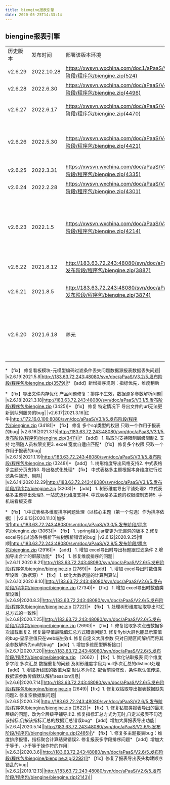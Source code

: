 ```yaml
---
title: biengine报表引擎
date: 2020-05-25T14:33:14
---
```


## biengine报表引擎

||||||
|---|---|---|---|---|
|历史版本|发布时间|部署该版本环境|下载地址|服务说明|
|v2.6.29|2022.10.28|https://xwsvn.wxchina.com/doc1/aPaaS/V4.1/5.发布阶段/程序包/biengine.zip(524)|修复缺陷fix：解决树形报表下钻后排序失效的问题|
|v2.6.28|2022.6.30|https://xwsvn.wxchina.com/doc/aPaaS/V4.0/5.发布阶段/程序包/biengine.zip(4496)|新功能feat: 增加数据库配置前置、后置SQL修复缺陷fix：老报表无格式化导致报错bug修复|
|v2.6.27|2022.6.17|https://xwsvn.wxchina.com/doc/aPaaS/V4.0/5.发布阶段/程序包/biengine.zip(4470)|新功能feat: 增加华为云obs适配，钻取报表导出优化冗余数据feat：增加自定义数据源解析修复缺陷fix：树形维度多字段下钻处理|
|v2.6.26|2022.5.30|https://xwsvn.wxchina.com/doc/aPaaS/V4.0/5.发布阶段/程序包/biengine.zip(4421)|fix: 2.6core包修复 fastjson漏洞feat :增加看板导入导出功能，增加退化维度图表的解析fix :导出同一维度存在钻取列跟非钻取列，导出报错fix :修复OSS在域名存在下，报 bucket不存在的问题, 简易数据集的(order by)解析问题|
|v2.6.25|2022.3.31|https://xwsvn.wxchina.com/doc/aPaaS/V3.4/5.发布阶段/程序包/biengine.zip(4335)|新功能feat 腾讯云适配|
|v2.6.24|2022.2.28|https://xwsvn.wxchina.com/doc/aPaaS/V3.4/5.发布阶段/程序包/biengine.zip(4301)|修复缺陷旧式ide配置的报表无法替换默认值问题|
|v2.6.23|2022.1.5|https://xwsvn.wxchina.com/doc/aPaaS/V3.3/5.发布阶段/程序包/biengine.zip(4214)|新功能增加 first\_sum\_value、last\_sum\_value 增加数据源执行语句返回，方便实施开发时排查问题 增加衍生指标的解析 feat 增加组内占比、总占比的解析 feat 增加 TOTAL、TOTAL\_COL 计算项函数的解析 fix 修复中式表格合并数据有误的问题修复缺陷日期控件的单位与apaas前端同步，后台适配处理逻辑 数据源默认值与大屏传参 条件覆盖bug 列合计未勾选的指标需填充空值 列字段 startwith 造成合计取值错误 适配格式化年月范围控件|
|v2.6.22|2021.8.12|http://183.63.72.243:48080/svn/doc/aPaaS/V3.2/5.发布阶段/程序包/biengine.zip(3887)|新功能：下拉树构造时支持解析非树形维度的数据场景说明：下拉树控件支持非树形维度的多选操作|
|v2.6.21|2021.8.5|http://183.63.72.243:48080/svn/doc/aPaaS/V3.2/5.发布阶段/程序包/biengine.zip(3874)|\* 【add】 1.增加租户信息内手机号的解析,token不全默认为业务token2.增加表格类序号的设置\* 【fix】 1.数据源只有表格类需要算总数,其余默认0,优化查询性能2.中式报表多主题表的单一指标情况下,构建表头失败处理|
|v2.6.20|2021.6.18|养元|http://183.63.72.243:48080/svn/doc/aPaaS/V3.2/5.发布阶段/程序包/biengine.zip(3731)|\* 【add】 增加钻取时，柱状图计算项的处理

\* 【fix】 修复看板模块-元模型编码过滤条件丢失问题数据源报表数据丢失问题|
|v2.6.19|2021.5.8|http://183.63.72.243:48080/svn/doc/aPaaS/V3.2/5.发布阶段/程序包/biengine.zip(3579)|\* 【add】新增排序规则：指标优先，维度稍后

\* 【fix】导出文件内存优化 产品问题修复：排序不生效，数据源多参数解析问题|
|v2.6.18|2021.3.18|http://183.63.72.243:48080/svn/doc/aPaaS/V3.1/5.发布阶段/程序包/biengine.zip (3425)|\* 【fix】 修复 特定情况下 导出文件的url无法更新到队列服务的bug|
|v2.6.17|2021.3.16|红牛|http://172.16.0.106:8080/svn/doc/aPaaS/V3.1/5.发布阶段/程序包/biengine.zip (3418)|\* 【fix】 修复 多个sql类型的权限 只取一个作用于报表的bug|
|v2.6.16|2021.3.15|http://183.63.72.243:48080/svn/doc/aPaaS/V3.1/5.发布阶段/程序包/biengine.zip(3411)|\* 【add】 1. 钻取时支持限制层级限制2\. 支持 地图随人员权限变更3\. excel 宽度自适应匹配\* 【fix】 修复多个权限 只取一个作用于报表的bug|
|v2.6.15|2021.1.19|http://183.63.72.243:48080/svn/doc/aPaaS/V3.1/5.发布阶段/程序包/biengine.zip (3248)|\* 【add】 1. 树形维度导出风格支持2\. 中式表格多主题分页支持3\. 导出格式化处理\* 【fix】 中式表格多主题根据本身维度进行过滤条件筛选、剔除|
|v2.6.14|2020.12.29|http://183.63.72.243:48080/svn/doc/aPaaS/V3.1/5.发布阶段/程序包/biengine.zip (3203)|\* 【add】 1. 树形维度导出平铺处理2\. 中式表格多主题导出处理3\. 一站式退化维度支持4\. 中式表格多主题的权限控制支持5\. 手机端看板支撑

\* 【fix】 1.中式表格多维度排序问题处理（以核心主题（第一个勾选）作为排序依据）|
|v2.6.13|2020.11.10|加多宝|http://183.63.72.243:48080/svn/doc/aPaaS/V3.0/5.发布阶段/程序包/biengine.zip (3063)|\* 【fix】 1. spring相关jar变更为无漏洞的版本 2.修复excel导出过滤条件解析下拉树解析错误的bug|
|v2.6.12|2020.9.25|恒顺|http://183.63.72.243:48080/svn/doc/aPaaS/V2.9/5.发布阶段/程序包/biengine.zip (2916)|\* 【add】 1. 增加 excel导出时导出标题跟过滤条件 2.增加导出合计的屏蔽功能\* 【fix】 1. 修复维度排序的问题|
|v2.6.11|2020.8.21|http://183.63.72.243:48080/svn/doc/aPaaS/V2.6/5.发布阶段/程序包/biengine/biengine.zip (2769)|\* 【add】 1. 增加 excel导出时数值类型设置（数据源）\* 【fix】 1. 优化大数据量的计算列算法|
|v2.6.10|2020.8.10||http://183.63.72.243:48080/svn/doc/aPaaS/V2.6/5.发布阶段/程序包/biengine/biengine.zip (2734)|\* 【fix】 1. 增加 excel导出时数值类型设置|
|v2.6.9|2020.8.3||http://183.63.72.243:48080/svn/doc/aPaaS/V2.6/5.发布阶段/程序包/biengine/biengine.zip (2722)|\* 【fix】 1. 处理树形维度钻取导出时汇总方式的一致性|
|v2.6.8|2020.7.25||http://183.63.72.243:48080/svn/doc/aPaaS/V2.6/5.发布阶段/程序包/biengine/biengine.zip (2690)|\* 【fix】1. 修复钻取多次点击数据多次加载重复2\. 修复最早值最晚值汇总方式错误问题3\. 修复flybi大屏也能显示空值的bug-显示空值只在web端生效4\. 修复自定义大屏参数 只对日期区间解析而将其余参数解析为null的bug\* 【add】1. 增加多维图型解析接口|
|v2.6.7|2020.7.20||http://183.63.72.243:48080/svn/doc/aPaaS/V2.6/5.发布阶段/程序包/biengine/biengine.zip （2662）|【fix】1. 优化钻取报表 同个维度多字段 多次汇总 数据重复的问题 及树形维度字段为null多次汇总的distinct处理【add】1. 增加折线图的数值为空 默认不为02\. 配合前端修改，条件默认值传递,数据源参数传值默认解析session信息|
|v2.6.6|2020.7.14||http://183.63.72.243:48080/svn/doc/aPaaS/V2.6/5.发布阶段/程序包/biengine/biengine.zip (2649)|【fix】1. 修复双钻取导出报表数据缺失问题2\. 修复空数据集问题|
|v2.6.5|2020.7.9||http://183.63.72.243:48080/svn/doc/aPaaS/V2.6/5.发布阶段/程序包/biengine/biengine.zip (2622)|\* 【fix】1. 修复钻取类报表导出的最末层级的问题，改为全层级平铺导出2\. 修复指标汇总方式为无时,自定义报表不勾选该指标,仍按该指标汇总的数据汇总错误bug\* 【add】增加大屏报表导出功能|
|v2.6.4|2020.5.14||http://183.63.72.243:48080/svn/doc/aPaaS/V2.6/5.发布阶段/程序包/biengine/biengine.zip(2485)|\* 【fix】1. 修复多主题报表bug：维度排序报错，指标聚合计算结果错误2\. 修复报表多字段排序问题\* 【add】增加大于等于、小于等于操作符的作用|
|v2.6.3|2020.3.6||http://183.63.72.243:48080/svn/doc/aPaaS/V2.6/5.发布阶段/程序包/biengine/biengine.zip(2292)|\* 【fix】修复了报表导出表头构建顺序错乱的bug|
|v2.6.2|2019.12.13||http://183.63.72.243:48080/svn/doc/aPaaS/V2.6/5.发布阶段/程序包/biengine/biengine.zip(2143)||